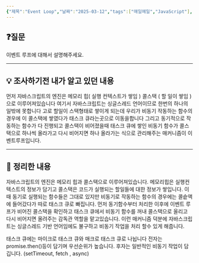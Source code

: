 ```yaml
---
{"제목":"Event Loop","날짜":"2025-03-12","tags":["매일메일","JavaScript"],"dg-publish":true,"permalink":"/v2/daily-mail/event-loop/","dgPassFrontmatter":true}
---
```


## ❓질문

이벤트 루프에 대해서 설명해주세요.

---
## 💡 조사하기전 내가 알고 있던 내용

먼저 자바스크립트의 엔진은 메모리 힙( 실행 컨텍스트가 쌓임 ) 콜스택 ( 할 일이 쌓임 )으로 이루어져있습니다 여기서 자바스크립트는 싱글스레드 언어이므로 한번의 하나의 일밖에 못합니다 고로 할일이 스택형태로 쌓이게 되는데 우리가 비동기 작동하는 함수의 경우에 이 콜스택에 쌓였다가 태스크 큐라는곳으로 이동을합니다 그리고 동기적으로 작동하는 함수가 다 진행되고 콜스택이 비어졌을때 태스크 큐에 쌓인 비동기 함수가 콜스택으로 하나씩 올라가고 다시 비어지면 하나 올라가는 식으로 관리해주는 매커니즘이 이벤트루프입니다. 

---
## 🏫 정리한 내용

자바스크립트의 엔진은 메모리 힙과 콜스택으로 이루어져있습니다.
메모리힙은 실행컨텍스트의 정보가 담기고 콜스택은 코드가 실행되는 할일들에 대한 정보가 쌓입니다.
이때 동기로 실행되는 함수들은 그대로 있지만 비동기로 작동하는 함수의 경우에는 콜슽액에 들어갔다가 따로 태스크 큐로 빠집니다. 먼저 동기함수부터  처리한 이후에 이벤트 루프가 비어진 콜스택을 확인하고 태스크 큐에서 비동기 함수를 꺼내 콜스택으로 올리고 다시 비어지면 올려주는 감독관 역할을 맡고있습니다.
이런 매커니즘 덕분에 자바스크립트는 싱글스레드 기반 언어임에도 불구하고 비동기 작업을 처리 할수 있게 해줍니다.

태스크 큐에는 마이크로 태스크 큐와 매크로 태스크 큐로 나뉩니다
전자는 promise.then()등이 담기며 우선순위가 높습니다.
후자는 일반적인 비동기 작업이 담깁니다. (setTimeout, fetch , async)
